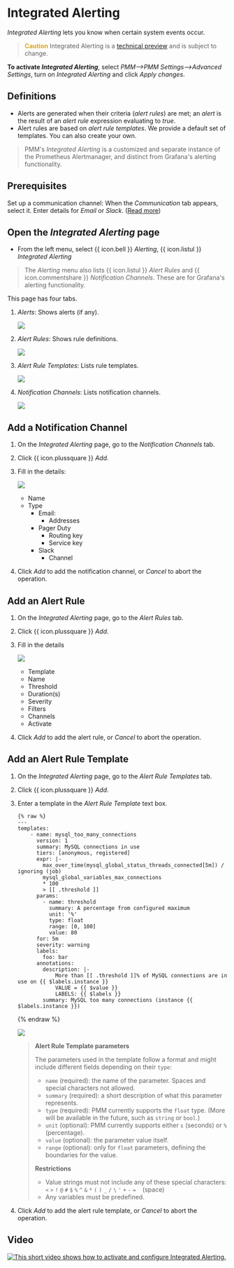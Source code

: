 # Integrated Alerting

*Integrated Alerting* lets you know when certain system events occur.

> <b style="color:goldenrod">Caution</b> Integrated Alerting is a [technical preview](../details/glossary.md#technical-preview) and is subject to change.

**To activate *Integrated Alerting***, select *PMM-->PMM Settings-->Advanced Settings*, turn on *Integrated Alerting* and click *Apply changes*.

## Definitions

- Alerts are generated when their criteria (*alert rules*) are met; an *alert* is the result of an *alert rule* expression evaluating to *true*.
- Alert rules are based on *alert rule templates*. We provide a default set of templates. You can also create your own.

> PMM's *Integrated Alerting* is a customized and separate instance of the Prometheus Alertmanager, and distinct from Grafana's alerting functionality.

## Prerequisites

Set up a communication channel: When the *Communication* tab appears, select it. Enter details for *Email* or *Slack*. ([Read more](../how-to/configure.md#advanced-settings))

## Open the *Integrated Alerting* page

- From the left menu, select {{ icon.bell }} *Alerting*, {{ icon.listul }} *Integrated Alerting*

> The *Alerting* menu also lists {{ icon.listul }} *Alert Rules* and {{ icon.commentshare }} *Notification Channels*. These are for Grafana's alerting functionality.

This page has four tabs.

1. *Alerts*: Shows alerts (if any).

    ![](../_images/PMM_Integrated_Alerting_Alerts.jpg)

2. *Alert Rules*: Shows rule definitions.

    ![](../_images/PMM_Integrated_Alerting_Alert_Rules.jpg)

3. *Alert Rule Templates*: Lists rule templates.

    ![](../_images/PMM_Integrated_Alerting_Alert_Rule_Templates.jpg)

4. *Notification Channels*: Lists notification channels.

    ![](../_images/PMM_Integrated_Alerting_Notification_Channels.jpg)

## Add a Notification Channel

1. On the *Integrated Alerting* page, go to the *Notification Channels* tab.

2. Click {{ icon.plussquare }} *Add*.

3. Fill in the details:

    ![](../_images/PMM_Integrated_Alerting_Notification_Channels_Add_Form.jpg)

    - Name
    - Type
        - Email:
            - Addresses
        - Pager Duty
            - Routing key
            - Service key
        - Slack
            - Channel

4. Click *Add* to add the notification channel, or *Cancel* to abort the operation.

## Add an Alert Rule

1. On the *Integrated Alerting* page, go to the *Alert Rules* tab.

2. Click {{ icon.plussquare }} *Add*.

3. Fill in the details

    ![](../_images/PMM_Integrated_Alerting_Alert_Rules_Add_Form.jpg)

    - Template
    - Name
    - Threshold
    - Duration(s)
    - Severity
    - Filters
    - Channels
    - Activate

4. Click *Add* to add the alert rule, or *Cancel* to abort the operation.

## Add an Alert Rule Template

1. On the *Integrated Alerting* page, go to the *Alert Rule Templates* tab.

2. Click {{ icon.plussquare }} *Add*.

3. Enter a template in the *Alert Rule Template* text box.

    ```
    {% raw %}
    ---
    templates:
        - name: mysql_too_many_connections
          version: 1
          summary: MySQL connections in use
          tiers: [anonymous, registered]
          expr: |-
            max_over_time(mysql_global_status_threads_connected[5m]) / ignoring (job)
            mysql_global_variables_max_connections
            * 100
            > [[ .threshold ]]
          params:
            - name: threshold
              summary: A percentage from configured maximum
              unit: '%'
              type: float
              range: [0, 100]
              value: 80
          for: 5m
          severity: warning
          labels:
            foo: bar
          annotations:
            description: |-
                More than [[ .threshold ]]% of MySQL connections are in use on {{ $labels.instance }}
                VALUE = {{ $value }}
                LABELS: {{ $labels }}
            summary: MySQL too many connections (instance {{ $labels.instance }})
    ```
    {% endraw %}

    ![](../_images/PMM_Integrated_Alerting_Alert_Rule_Templates_Add_Form.jpg)

    > **Alert Rule Template parameters**
    >
    > The parameters used in the template follow a format and might include different fields depending on their `type`:
    >
    > - `name` (required): the name of the parameter. Spaces and special characters not allowed.
    > - `summary` (required): a short description of what this parameter represents.
    > - `type` (required): PMM currently supports the `float` type. (More will be available in the future, such as `string` or `bool`.)
    > - `unit` (optional): PMM currently supports either `s` (seconds) or `%` (percentage).
    > - `value` (optional): the parameter value itself.
    > - `range` (optional): only for `float` parameters, defining the boundaries for the value.
    >
    > **Restrictions**
    >
    > - Value strings must not include any of these special characters: `<` `>` `!` `@` `#` `$` `%` `^` `&` `*` `(` `)` `_` `/` `\` `'` `+` `-` `=` ` ` (space)
    > - Any variables must be predefined.

4. Click *Add* to add the alert rule template, or *Cancel* to abort the operation.


## Video

[![This short video shows how to activate and configure Integrated Alerting.](http://img.youtube.com/vi/tsLBDZmxNYI/0.jpg)](http://www.youtube.com/watch?v=tsLBDZmxNYI "Integrated Alerting - Configuration")
